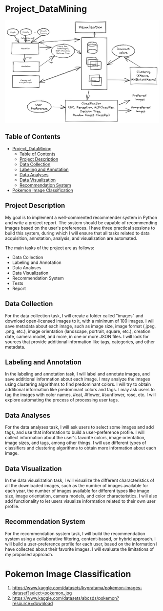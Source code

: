 # Project_DataMining
![Project-Architecture](Project-Architecture.png)

## Table of Contents
- [Project\_DataMining](#project_datamining)
  - [Table of Contents](#table-of-contents)
  - [Project Description](#project-description)
  - [Data Collection](#data-collection)
  - [Labeling and Annotation](#labeling-and-annotation)
  - [Data Analyses](#data-analyses)
  - [Data Visualization](#data-visualization)
  - [Recommendation System](#recommendation-system)
- [Pokemon Image Classification](#pokemon-image-classification)

## Project Description
My goal is to implement a well-commented recommender system in Python and write a project report. The system should be capable of recommending images based on the user's preferences. I have three practical sessions to build this system, during which I will ensure that all tasks related to data acquisition, annotation, analysis, and visualization are automated.

The main tasks of the project are as follows:

- Data Collection
- Labeling and Annotation
- Data Analyses
- Data Visualization
- Recommendation System
- Tests
- Report

## Data Collection
For the data collection task, I will create a folder called "images" and download open-licensed images to it, with a minimum of 100 images. I will save metadata about each image, such as image size, image format (.jpeg, .png, etc.), image orientation (landscape, portrait, square, etc.), creation date, camera model, and more, in one or more JSON files. I will look for sources that provide additional information like tags, categories, and other metadata.

## Labeling and Annotation
In the labeling and annotation task, I will label and annotate images, and save additional information about each image. I may analyze the images using clustering algorithms to find predominant colors. I will try to obtain additional information like predominant colors and tags. I may ask users to tag the images with color names, #cat, #flower, #sunflower, rose, etc. I will explore automating the process of processing user tags.

## Data Analyses
For the data analyses task, I will ask users to select some images and add tags, and use that information to build a user-preference profile. I will collect information about the user's favorite colors, image orientation, image sizes, and tags, among other things. I will use different types of classifiers and clustering algorithms to obtain more information about each image.

## Data Visualization
In the data visualization task, I will visualize the different characteristics of all the downloaded images, such as the number of images available for each year, the number of images available for different types like image size, image orientation, camera models, and color characteristics. I will also add functionality to let users visualize information related to their own user profile.

## Recommendation System
For the recommendation system task, I will build the recommendation system using a collaborative filtering, content-based, or hybrid approach. I will build a user-preference profile for each user, based on the information I have collected about their favorite images. I will evaluate the limitations of my proposed approach.
# Pokemon Image Classification
1. https://www.kaggle.com/datasets/kvpratama/pokemon-images-dataset?select=pokemon_jpg
2. https://www.kaggle.com/datasets/abcsds/pokemon?resource=download
  
